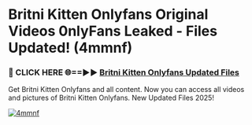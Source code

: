 # Britni Kitten Onlyfans Original Videos 0nlyFans Leaked - Files Updated! (4mmnf)

<h3>🔴 CLICK HERE 🌐==►► <a href="https://tinyurl.com/2wckxsce" rel="nofollow">Britni Kitten Onlyfans Updated Files</a></h3>

Get Britni Kitten Onlyfans and all content. Now you can access all videos and pictures of Britni Kitten Onlyfans. New Updated Files 2025!

[![4mmnf](https://i.imgur.com/AFduVYN.gif)](https://tinyurl.com/2wckxsce)
